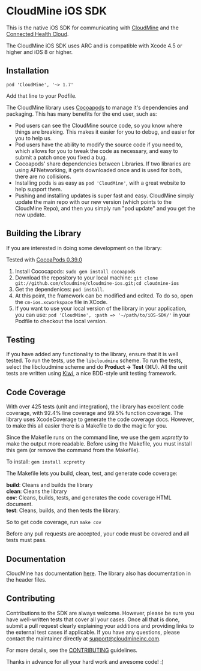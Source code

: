 CloudMine iOS SDK
=================

This is the native iOS SDK for communicating with [CloudMine](http://cloudmineinc.com/) and the [Connected Health Cloud](http://cloudmineinc.com/platform/developer-tools/).

The CloudMine iOS SDK uses ARC and is compatible with Xcode 4.5 or higher and iOS 8 or higher.

Installation
------------

`pod 'CloudMine', '~> 1.7'`

Add that line to your Podfile.

The CloudMine library uses [Cocoapods](http://cocoapods.org/) to manage it's dependencies and packaging. This has many benefits for the end user, such as:

* Pod users can see the CloudMine source code, so you know where things are breaking. This makes it easier for you to debug, and easier for you to help us.
* Pod users have the ability to modify the source code if you need to, which allows for you to tweak the code as necessary, and easy to submit a patch once you fixed a bug.
* Cocoapods' share dependencies between Libraries. If two libraries are using AFNetworking, it gets downloaded once and is used for both, there are no collisions.
* Installing pods is as easy as `pod 'CloudMine'`, with a great website to help support them.
* Pushing and installing updates is super fast and easy. CloudMine simply update the main repo with our new version (which points to the CloudMine Repo), and then you simply run "pod update" and you get the new update.

Building the Library
--------------------
If you are interested in doing some development on the library:

Tested with [CocoaPods 0.39.0](https://github.com/CocoaPods/CocoaPods-app/releases/tag/0.39.0)

1. Install Cococapods: `sudo gem install cocoapods`
1. Download the repository to your local machine: `git clone git://github.com/cloudmine/cloudmine-ios.git;cd cloudmine-ios`
2. Get the dependenices: `pod install`.
3. At this point, the framework can be modified and edited. To do so, open the `cm-ios.xcworkspace` file in XCode.
4. If you want to use your local version of the library in your application, you can use: `pod 'CloudMine', :path => '~/path/to/iOS-SDK/'` in your Podfile to checkout the local version.

Testing
-------
If you have added any functionality to the library, ensure that it is well tested. To run the tests, use the `libcloudmine` scheme. To run the tests, select the libcloudmine scheme and do **Product -> Test** (⌘U). All the unit tests are written using [Kiwi](https://github.com/allending/Kiwi/wiki), a nice BDD-style unit testing framework.

Code Coverage
-------------
With over 425 tests (unit and integration), the library has excellent code coverage, with 92.4% line coverage and 99.5% function coverage. The library uses XcodeCoverage to generate the code coverage docs. However, to make this all easier there is a Makefile to do the magic for you.

Since the Makefile runs on the command line, we use the gem *xcpretty* to make the output more readable. Before using the Makefile, you must install this gem (or remove the command from the Makefile).

To install: `gem install xcpretty`

The Makefile lets you build, clean, test, and generate code coverage:

**build**: Cleans and builds the library  
**clean**: Cleans the library  
**cov**: Cleans, builds, tests, and generates the code coverage HTML document.  
**test**: Cleans, builds, and then tests the library.  

So to get code coverage, run `make cov`

Before any pull requests are accepted, your code must be covered and all tests must pass.

Documentation
-------------
CloudMine has documentation [here](https://cloudmine.io/docs/#/ios). The library also has documentation in the header files.

Contributing
------------
Contributions to the SDK are always welcome. However, please be sure you have well-written tests that cover all your cases. Once all that is done, submit a pull request clearly explaining your additions and providing links to the external test cases if applicable. If you have any questions, please contact the maintainer directly at support@cloudmineinc.com.

For more details, see the [CONTRIBUTING](CONTRIBUTING.md) guidelines.

Thanks in advance for all your hard work and awesome code! :)

